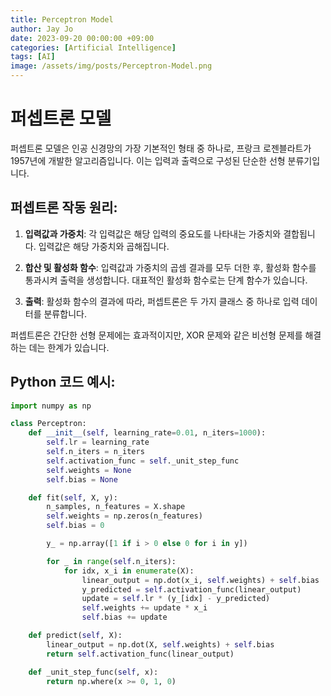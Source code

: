 ```yaml
---
title: Perceptron Model
author: Jay Jo
date: 2023-09-20 00:00:00 +09:00
categories: [Artificial Intelligence]
tags: [AI]
image: /assets/img/posts/Perceptron-Model.png
---
```


# 퍼셉트론 모델

퍼셉트론 모델은 인공 신경망의 가장 기본적인 형태 중 하나로, 프랑크 로젠블라트가 1957년에 개발한 알고리즘입니다. 이는 입력과 출력으로 구성된 단순한 선형 분류기입니다.

## 퍼셉트론 작동 원리:

1. **입력값과 가중치**: 각 입력값은 해당 입력의 중요도를 나타내는 가중치와 결합됩니다. 입력값은 해당 가중치와 곱해집니다.

2. **합산 및 활성화 함수**: 입력값과 가중치의 곱셈 결과를 모두 더한 후, 활성화 함수를 통과시켜 출력을 생성합니다. 대표적인 활성화 함수로는 단계 함수가 있습니다.

3. **출력**: 활성화 함수의 결과에 따라, 퍼셉트론은 두 가지 클래스 중 하나로 입력 데이터를 분류합니다.

퍼셉트론은 간단한 선형 문제에는 효과적이지만, XOR 문제와 같은 비선형 문제를 해결하는 데는 한계가 있습니다.

## Python 코드 예시:

```python
import numpy as np

class Perceptron:
    def __init__(self, learning_rate=0.01, n_iters=1000):
        self.lr = learning_rate
        self.n_iters = n_iters
        self.activation_func = self._unit_step_func
        self.weights = None
        self.bias = None

    def fit(self, X, y):
        n_samples, n_features = X.shape
        self.weights = np.zeros(n_features)
        self.bias = 0

        y_ = np.array([1 if i > 0 else 0 for i in y])

        for _ in range(self.n_iters):
            for idx, x_i in enumerate(X):
                linear_output = np.dot(x_i, self.weights) + self.bias
                y_predicted = self.activation_func(linear_output)
                update = self.lr * (y_[idx] - y_predicted)
                self.weights += update * x_i
                self.bias += update

    def predict(self, X):
        linear_output = np.dot(X, self.weights) + self.bias
        return self.activation_func(linear_output)

    def _unit_step_func(self, x):
        return np.where(x >= 0, 1, 0)
```
